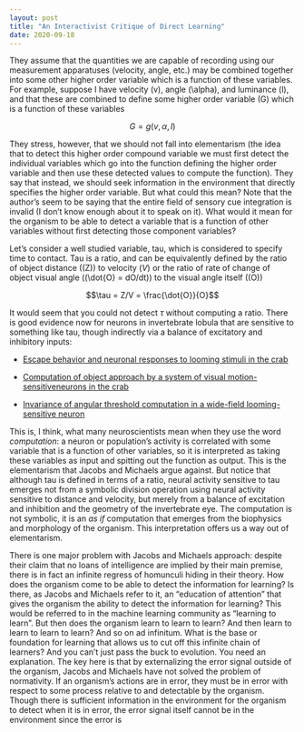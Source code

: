 ```yaml
---
layout: post
title: "An Interactivist Critique of Direct Learning"
date: 2020-09-18
---
```


They assume that the quantities we are capable of recording using our
measurement apparatuses (velocity, angle, etc.) may be combined together into
some other higher order variable which is a function of these variables. For
example, suppose I have velocity \(v\), angle \(\alpha\), and luminance \(l\), and that these are
combined to define some higher order variable \(G\) which is a function of these
variables

$$G = g(v, \alpha, l)$$

They stress, however, that we should not fall into elementarism (the idea that to
detect this higher order compound variable we must first detect the individual
variables which go into the function defining the higher order variable and then
use these detected values to compute the function). They say that instead, we
should seek information in the environment that directly specifies the higher
order variable. But what could this mean? Note that the authorʼs seem to be
saying that the entire field of sensory cue integration is invalid (I donʼt know
enough about it to speak on it). What would it mean for the organism to be able
to detect a variable that is a function of other variables without first detecting
those component variables?

Letʼs consider a well studied variable, tau, which is considered to specify time to
contact. Tau is a ratio, and can be equivalently defined by the ratio of object
distance (\(Z\)) to velocity ($V$) or the ratio of rate of change of object visual angle
(\(\dot{O} = dO/dt\)) to the visual angle itself (\(O\))

$$\tau = Z/V = \frac{\dot{O}}{O}$$

It would seem that you could not detect $\tau$ without computing a ratio. There is
good evidence now for neurons in invertebrate lobula that are sensitive to
something like tau, though indirectly via a balance of excitatory and inhibitory
inputs:

- [Escape behavior and neuronal responses to looming stimuli in the crab](https://jeb.biologists.org/content/210/5/865)

- [Computation of object approach by a system of visual motion-sensitiveneurons in the crab](https://journals.physiology.org/doi/pdf/10.1152/jn.00921.2013)

- [Invariance of angular threshold computation in a wide-field looming-sensitive neuron](https://www.jneurosci.org/content/jneuro/21/1/314.full.pdf)

This is, I think, what many neuroscientists mean when they use the word 
_computation_: a neuron or populationʼs activity is correlated with some variable
that is a function of other variables, so it is interpreted as taking these variables
as input and spitting out the function as output. This is the elementarism that
Jacobs and Michaels argue against. But notice that although tau is defined in
terms of a ratio, neural activity sensitive to tau emerges not from a symbolic
division operation using neural activity sensitive to distance and velocity, but
merely from a balance of excitation and inhibition and the geometry of the
invertebrate eye. The computation is not symbolic, it is an _as if_ computation
that emerges from the biophysics and morphology of the organism. This
interpretation offers us a way out of elementarism.

There is one major problem with Jacobs and Michaels approach: despite their
claim that no loans of intelligence are implied by their main premise, there is in
fact an infinite regress of homunculi hiding in their theory. How does the
organism come to be able to detect the information for learning? Is there, as
Jacobs and Michaels refer to it, an “education of attention” that gives the
organism the ability to detect the information for learning? This would be
referred to in the machine learning community as “learning to learn”. But then
does the organism learn to learn to learn? And then learn to learn to learn to
learn? And so on ad infinitum. What is the base or foundation for learning that
allows us to cut off this infinite chain of learners? And you canʼt just pass the
buck to evolution. You need an explanation. The key here is that by externalizing
the error signal outside of the organism, Jacobs and Michaels have not solved
the problem of normativity. If an organismʼs actions are in error, they must be in
error with respect to some process relative to and detectable by the organism.
Though there is sufficient information in the environment for the organism to
detect when it is in error, the error signal itself cannot be in the environment
since the error is
